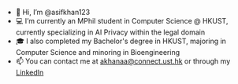 - 👋 Hi, I’m @asifkhan123
- 💻 I’m currently an MPhil student in Computer Science @ HKUST, currently specializing in AI Privacy within the legal domain
- 🎓 I also completed my Bachelor's degree in HKUST, majoring in Computer Science and minoring in Bioengineering
- 📫 You can contact me at akhanaa@connect.ust.hk or through my [LinkedIn](https://www.linkedin.com/in/asifkhan12/)
